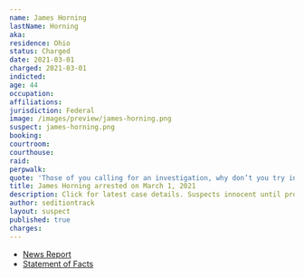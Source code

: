 ```yaml
---
name: James Horning
lastName: Horning
aka:
residence: Ohio
status: Charged
date: 2021-03-01
charged: 2021-03-01
indicted:
age: 44
occupation:
affiliations:
jurisdiction: Federal
image: /images/preview/james-horning.png
suspect: james-horning.png
booking:
courtroom:
courthouse:
raid:
perpwalk:
quote: 'Those of you calling for an investigation, why don’t you try investigating deez nuts with ya chin'
title: James Horning arrested on March 1, 2021
description: Click for latest case details. Suspects innocent until proven guilty.
author: seditiontrack
layout: suspect
published: true
charges:
---
```


- [News Report](https://sciotovalleyguardian.com/2021/01/10/fbi-tipped-to-local-man-who-was-involved-in-capitol-siege/)
- [Statement of Facts](https://www.courtlistener.com/recap/gov.uscourts.dcd.227966/gov.uscourts.dcd.227966.1.1.pdf)
